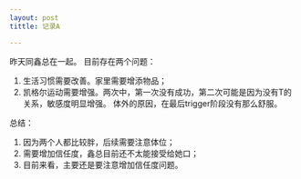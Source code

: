 ```yaml
---
layout: post
tittle: 记录A

---
```


昨天同鑫总在一起。
目前存在两个问题：
1.  生活习惯需要改善。家里需要增添物品；
2.  凯格尔运动需要增强。两次中，第一次没有成功，第二次可能是因为没有T的关系，敏感度明显增强。
    体外的原因，在最后trigger阶段没有那么舒服。

总结：
1.  因为两个人都比较胖，后续需要注意体位；
2.  需要增加信任度，鑫总目前还不太能接受给她口；
3.  目前来看，主要还是要注意增加信任度问题。
